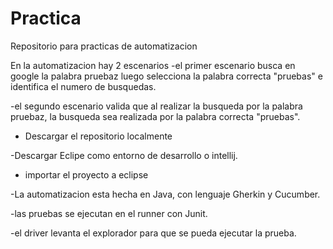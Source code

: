 # Practica
Repositorio para practicas de automatizacion

En la automatizacion hay 2 escenarios
-el primer escenario busca en google la palabra pruebaz  luego selecciona la palabra correcta "pruebas" e identifica el numero de busquedas.

-el segundo escenario valida que al realizar la busqueda por la palabra pruebaz, la busqueda sea realizada por la palabra correcta "pruebas".




- Descargar el repositorio localmente

-Descargar Eclipe como entorno de desarrollo o  intellij.

- importar el proyecto a eclipse

-La automatizacion esta hecha en Java, con lenguaje Gherkin y Cucumber.

-las pruebas se ejecutan en el runner con Junit.

-el driver levanta el explorador para que se pueda ejecutar la prueba.




